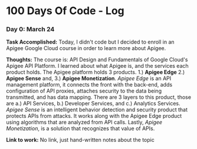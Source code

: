 # 100 Days Of Code - Log

### Day 0: March 24 

**Task Accomplished:** Today, I didn't code but I decided to enroll in an Apigee Google Cloud course in order to learn more about Apigee. 

**Thoughts:** The course is: API Design and Fundamentals of Google Cloud's Apigee API Platform. I learned about what Apigee is, and the services each product holds. The Apigee platform holds 3 products. 1.)  **Apigee Edge** 2.) **Apigee Sense** and, 3.) **Apigee Monetization**.
 *Apigee Edge* is an API management platform, it connects the front with the back-end, adds configuration of API proxies, attaches security to the data being transmitted, and has data mapping. There are 3 layers to this product, those are a.) API Services, b.) Developer Services, and c.) Analytics Services. *Apigee Sense* is an intelligent behavior detection and security product that protects APIs from attacks. It works along with the Apigee Edge product using algorithms that are analyzed from API calls. Lastly, *Apigee Monetization*, is a solution that recognizes that value of APIs. 

**Link to work:** No link, just hand-written notes about the topic

